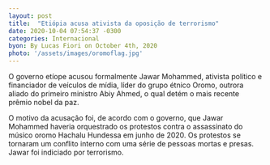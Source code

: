 ```yaml
---
layout: post
title:  "Etiópia acusa ativista da oposição de terrorismo"
date: 2020-10-04 07:54:37 -0300
categories: Internacional
byon: By Lucas Fiori on October 4th, 2020
photo: '/assets/images/oromoflag.jpg'
---
```


O governo etíope acusou formalmente Jawar Mohammed, ativista político e financiador de veículos de mídia, líder do grupo étnico Oromo, outrora aliado do primeiro ministro Abiy Ahmed, o qual detém o mais recente prêmio nobel da paz.

O motivo da acusação foi, de acordo com o governo, que Jawar Mohammed haveria orquestrado os protestos contra o assassinato do músico oromo Hachalu Hundessa em junho de 2020. Os protestos se tornaram um conflito interno com uma série de pessoas mortas e presas. Jawar foi indiciado por terrorismo.